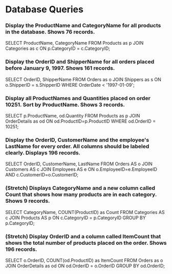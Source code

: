 # Database Queries

### Display the ProductName and CategoryName for all products in the database. Shows 76 records.

SELECT 
	ProductName,
    CategoryName 
FROM Products as p
JOIN Categories as c
ON p.CategoryID = c.CategoryID;

### Display the OrderID and ShipperName for all orders placed before January 9, 1997. Shows 161 records.

SELECT 
	OrderID,
    ShipperName
FROM Orders as o 
JOIN Shippers as s 
ON o.ShipperID = s.ShipperID WHERE OrderDate < '1997-01-09';

### Display all ProductNames and Quantities placed on order 10251. Sort by ProductName. Shows 3 records.

SELECT
	p.ProductName,
	od.Quantity
FROM Products as p
JOIN OrderDetails as od
ON od.ProductID=p.ProductID WHERE od.OrderID = 10251;

### Display the OrderID, CustomerName and the employee's LastName for every order. All columns should be labeled clearly. Displays 196 records.

SELECT 
	OrderID,
    CustomerName,
    LastName
FROM Orders AS o JOIN
Customers AS c JOIN 
Employees AS e 
ON o.EmployeeID=e.EmployeeID AND c.CustomerID=o.CustomerID;

### (Stretch)  Displays CategoryName and a new column called Count that shows how many products are in each category. Shows 9 records.

SELECT CategoryName, COUNT(ProductID) as Count 
FROM Categories AS c
JOIN Products AS p
ON c.CategoryID = p.CategoryID GROUP BY p.CategoryID;

### (Stretch) Display OrderID and a  column called ItemCount that shows the total number of products placed on the order. Shows 196 records. 

SELECT o.OrderID, COUNT(od.ProductID) as ItemCount
FROM Orders as o
JOIN OrderDetails as od
ON od.OrderID = o.OrderID 
GROUP BY od.OrderID;